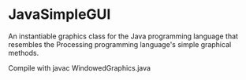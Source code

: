 # JavaSimpleGUI
An instantiable graphics class for the Java programming language that resembles the Processing programming language's simple graphical methods.

Compile with
javac WindowedGraphics.java
